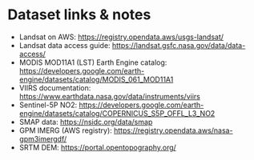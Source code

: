 
# Dataset links & notes

- Landsat on AWS: https://registry.opendata.aws/usgs-landsat/
- Landsat data access guide: https://landsat.gsfc.nasa.gov/data/data-access/
- MODIS MOD11A1 (LST) Earth Engine catalog: https://developers.google.com/earth-engine/datasets/catalog/MODIS_061_MOD11A1
- VIIRS documentation: https://www.earthdata.nasa.gov/data/instruments/viirs
- Sentinel-5P NO2: https://developers.google.com/earth-engine/datasets/catalog/COPERNICUS_S5P_OFFL_L3_NO2
- SMAP data: https://nsidc.org/data/smap
- GPM IMERG (AWS registry): https://registry.opendata.aws/nasa-gpm3imergdf/
- SRTM DEM: https://portal.opentopography.org/
